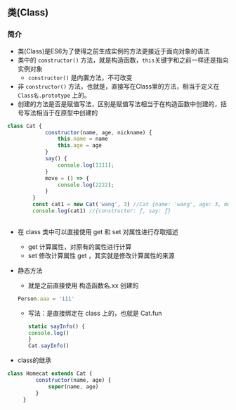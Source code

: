 ## 类(Class)
### 简介
- 类(Class)是ES6为了使得之前生成实例的方法更接近于面向对象的语法
- 类中的 `constructor()` 方法，就是构造函数，`this`关键字和之前一样还是指向实例对象
  - `constructor()` 是内置方法，不可改变
- 非 `constructor()` 方法，也就是，直接写在Class里的方法，相当于定义在 `Class名.prototype` 上的。
- 创建的方法是否是赋值写法，区别是赋值写法相当于在构造函数中创建的，括号写法相当于在原型中创建的
``` js
class Cat {
            constructor(name, age, nickname) {
                this.name = name
                this.age = age
            }
            say() {
                console.log(1111);
            }
            move = () => {
                console.log(2222);
            }
        }
        const cat1 = new Cat('wang', 3) //Cat {name: 'wang', age: 3, move: ƒ}
        console.log(cat1) //{constructor: ƒ, say: ƒ}
        
```
  - 在 class 类中可以直接使用 get 和 set 对属性进行存取描述
    - get 计算属性，对原有的属性进行计算
    - set 修改计算属性 get ，其实就是修改计算属性的来源
  - 静态方法 
    - 就是之前直接使用 构造函数名.xx 创建的
    ``` js
    Person.aaa = '111'
    ```
    - 写法：是直接绑定在 class 上的，也就是 Cat.fun  
      ``` js
      static sayInfo() {
      console.log()
      }
      Cat.sayInfo() 
      ```
    
   - class的继承
   ```js
   class Homecat extends Cat {
            constructor(name, age) {
                super(name, age)
            }
        }
   ```
   